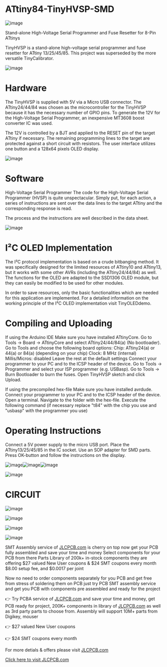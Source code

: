 # ATtiny84-TinyHVSP-SMD

![image](https://user-images.githubusercontent.com/19898602/161411367-82505b68-44f8-4dbc-8081-3d66040bf90b.png)

Stand-alone High-Voltage Serial Programmer and Fuse Resetter for 8-Pin ATtinys


TinyHVSP is a stand-alone high-voltage serial programmer and fuse resetter for ATtiny 13/25/45/85. This project was superseded by the more versatile TinyCalibrator.

![image](https://user-images.githubusercontent.com/19898602/161411380-33ae840a-a475-418f-bb31-1a10526cb567.png)


# Hardware

The TinyHVSP is supplied with 5V via a Micro USB connector. The ATtiny24/44/84 was chosen as the microcontroller for the TinyHVSP because it has the necessary number of GPIO pins. To generate the 12V for the High-Voltage Serial Programmer, an inexpensive MT3608 boost converter IC was used.

The 12V is controlled by a BJT and applied to the RESET pin of the target ATtiny if necessary. The remaining programming lines to the target are protected against a short circuit with resistors. The user interface utilizes one button and a 128x64 pixels OLED display.

![image](https://user-images.githubusercontent.com/19898602/161411404-ca3d7238-95f0-4006-959d-fd46727fb77c.png)


# Software 

High-Voltage Serial Programmer
The code for the High-Voltage Serial Programmer (HVSP) is quite unspectacular. Simply put, for each action, a series of instructions are sent over the data lines to the target ATtiny and the corresponding response is read. 

The process and the instructions are well described in the data sheet.

![image](https://user-images.githubusercontent.com/19898602/161411416-38a443c3-2d49-41ba-a598-0775248571ee.png)


# I²C OLED Implementation

The I²C protocol implementation is based on a crude bitbanging method. 
It was specifically designed for the limited resources of ATtiny10 and ATtiny13, but it works with some other AVRs (including the ATtiny24/44/84) as well. The functions for the OLED are adapted to the SSD1306 OLED module, but they can easily be modified to be used for other modules. 

In order to save resources, only the basic functionalities which are needed for this application are implemented. For a detailed information on the working principle of the I²C OLED implementation visit TinyOLEDdemo.


# Compiling and Uploading

If using the Arduino IDE
Make sure you have installed ATtinyCore.
Go to Tools -> Board -> ATtinyCore and select ATtiny24/44/84(a) (No bootloader).
Go to Tools and choose the following board options:
Chip: ATtiny24(a) or 44(a) or 84(a) (depending on your chip)
Clock: 8 MHz (internal)
Millis/Micros: disabled
Leave the rest at the default settings
Connect your programmer to your PC and to the ICSP header of the device.
Go to Tools -> Programmer and select your ISP programmer (e.g. USBasp).
Go to Tools -> Burn Bootloader to burn the fuses.
Open TinyHVSP sketch and click Upload.


If using the precompiled hex-file
Make sure you have installed avrdude.
Connect your programmer to your PC and to the ICSP header of the device.
Open a terminal.
Navigate to the folder with the hex-file.
Execute the following command (if necessary replace "t84" with the chip you use and "usbasp" with the programmer you use)

# Operating Instructions

Connect a 5V power supply to the micro USB port.
Place the ATtiny13/25/45/85 in the IC socket. Use an SOP adapter for SMD parts.
Press OK-button and follow the instructions on the display.

![image](https://user-images.githubusercontent.com/19898602/161411455-269058c2-78ec-4a5c-a93b-0b54480e75d1.png)![image](https://user-images.githubusercontent.com/19898602/161411457-0b542154-a9d7-433f-813e-ab357963158b.png)![image](https://user-images.githubusercontent.com/19898602/161411459-fd80f207-b121-41aa-b3ab-6c18d7a477dc.png)


![image](https://user-images.githubusercontent.com/19898602/161411465-d1a48700-1156-40e6-8b36-1c7e60898e4d.png)

# CIRCUIT
![image](https://user-images.githubusercontent.com/19898602/161411477-c861b76e-66e8-4ff0-b3e7-d5ee2dfe98e6.png)

![image](https://user-images.githubusercontent.com/19898602/161411487-4d689823-aeda-4b6f-bb0f-219ecf9add38.png)

![image](https://user-images.githubusercontent.com/19898602/161411570-543b17e3-c6e9-4a28-a7b8-2a7527b9e4a0.png)


![image](https://user-images.githubusercontent.com/19898602/159014034-3c9a50c3-61c3-40d2-836d-9cadc2317d33.png)


SMT Assembly service of [JLCPCB.com](https://jlcpcb.com/IAT) is cherry on top now get your PCB fully assembled and save your time and money
Select components for your PCB from there Parts Library of 200k+ in-stock components
they are offering $27 valued New User coupons  & $24 SMT coupons every month
$8.00 setup fee, and $0.0017  per joint

Now no need to order components separately for you PCB and get free from stress of soldering them on PCB just try PCB SMT assembly service and get you PCB with components pre assembled and ready for the project


👉 Try PCBA service of [JLCPCB.com](https://jlcpcb.com/IAT) and save your time and money, get PCB ready for project, 200K+ components in library of [JLCPCB.com](https://jlcpcb.com/IAT) as well as 3rd party         parts to choose from. 
    Assembly will support 10M+ parts from Digikey, mouser
    
👉 $27 valued New User coupons 

👉 $24 SMT coupons every month


For more detials & offers please visit [JLCPCB.com](https://jlcpcb.com/IAT)


[Click here to visit JLCPCB.com](https://jlcpcb.com/IAT)







